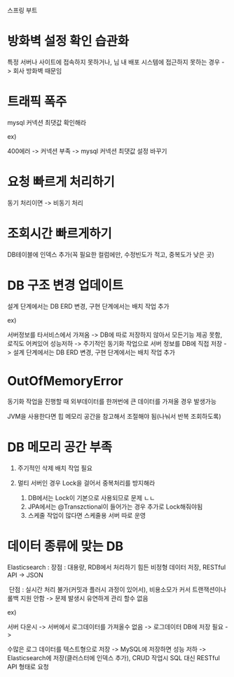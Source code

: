 스프링 부트

# 방화벽 설정 확인 습관화

특정 서버나 사이트에 접속하지 못하거나, 님 내 배포 시스템에 접근하지 못하는 경우 -> 회사 방화벽 때문임 



# 트래픽 폭주

mysql 커넥션 최댓값 확인해라

ex)

400에러 -> 커넥션 부족 -> mysql 커넥션 최댓값 설정 바꾸기



# 요청 빠르게 처리하기 

동기 처리이면 -> 비동기 처리



# 조회시간 빠르게하기

DB테이블에 인덱스 추가(꼭 필요한 컬럼에만, 수정빈도가 적고, 중복도가 낮은 곳)



# DB 구조 변경 업데이트

설계 단계에서는 DB ERD 변경, 구현 단계에서는 배치 작업 추가

ex)

서버정보를 타서비스에서 가져옴 -> DB에 따로 저장하지 않아서 모든기능 제공 못함, 로직도 어켜있어 성능저하 -> 주기적인 동기화 작업으로 서버 정보를 DB에 직접 저장 -> 설계 단계에서는 DB ERD 변경, 구현 단계에서는 배치 작업 추가

# OutOfMemoryError

동기화 작업을 진행할 때 외부데이터를 한꺼번에 큰 데이터를 가져올 경우 발생가능

JVM을 사용한다면 힙 메모리 공간을 참고해서 조절해야 됨(나눠서 반복 조회하도록)



# DB 메모리 공간 부족

1. 주기적인 삭제 배치 작업 필요

2. 멀티 서버인 경우 Lock을 걸어서 중복처리를 방지해라
   1. DB에서는 Lock이 기본으로 사용되므로 문제 ㄴㄴ 
   2. JPA에서는 @Transzctional이 들어가는 경우 추가로 Lock해줘야됨
   3. 스케줄 작업이 많다면 스케줄용 서버 따로 운영



# 데이터 종류에 맞는 DB

Elasticsearch :  장점 : 대용량, RDB에서 처리하기 힘든 비정형 데이터 저장, RESTful API -> JSON

​							단점 : 실시간 처리 불가(커밋과 플러시 과정이 있어서), 비용소모가 커서 트랜잭션이나 롤백 지원 안함 -> 문제 발생시 유연하게 관리 할수 없음



ex)

서버 다운시 -> 서버에서 로그데이터를 가져올수 없음 -> 로그데이터 DB에 저장 필요 -> 

수많은 로그 데이터를 텍스트형으로 저장 -> MySQL에 저장하면 성능 저하 -> Elasticsearch에 저장(클러스터에 인덱스 추가), CRUD 작업시 SQL 대신 RESTful API 형태로 요청